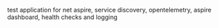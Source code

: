 test application for net aspire, service discovery, opentelemetry, aspire dashboard, health checks and logging
